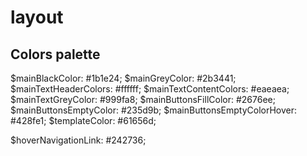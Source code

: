 # layout

## Colors palette

$mainBlackColor: #1b1e24;
$mainGreyColor: #2b3441;
$mainTextHeaderColors: #ffffff;
$mainTextContentColors: #eaeaea;
$mainTextGreyColor: #999fa8;
$mainButtonsFillColor: #2676ee;
$mainButtonsEmptyColor: #235d9b;
$mainButtonsEmptyColorHover: #428fe1;
$templateColor: #61656d;

$hoverNavigationLink: #242736;